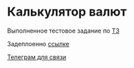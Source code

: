 # Калькулятор валют
Выполненное тестовое задание по [ТЗ](https://docs.google.com/document/d/1AjLVCkX3PIHOQz50FIwu9ILZHyRc59fp/edit)

Задеплоенно [ссылке](https://currency-calculator-ftw.surge.sh/)

[Телеграм для связи](https://t.me/bogdan_tretyakov)
